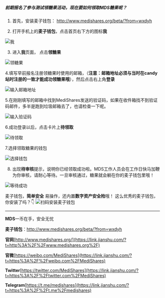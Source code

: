 ##### 前期报名了参与测试领糖果活动，现在要如何领取MDS糖果呢？


1. 首先，安装麦子钱包：
http://www.medishares.org/beta/?from=wxdyh


2. 打开手机上的**麦子钱包**，点击首页右下方的图标**我**

![我](https://upload-images.jianshu.io/upload_images/9492181-50cc0b322d5aa432.jpg?imageMogr2/auto-orient/strip%7CimageView2/2/w/1240)

3. 进入**我**页面， 点击**领糖果**

![领糖果](https://upload-images.jianshu.io/upload_images/9492181-837183e02fb5690d.jpg?imageMogr2/auto-orient/strip%7CimageView2/2/w/1240)

4.填写早前报名注册领糖果时使用的邮箱，（**注意：邮箱地址必须与当时在candy站时注册的一致才能成功领糖果哦**），然后点击右上角**登录**

![输入邮箱地址](https://upload-images.jianshu.io/upload_images/9492181-d1a840422a544f44.jpg?imageMogr2/auto-orient/strip%7CimageView2/2/w/1240)

5.在刚刚填写的邮箱中找到MediShares发送的验证码，如果在收件箱找不到验证码邮件，多半是跑到垃圾邮箱去了，也请检查一下呢。

![输入验证码](https://upload-images.jianshu.io/upload_images/9492181-e92cadfc91945998.jpg?imageMogr2/auto-orient/strip%7CimageView2/2/w/1240)

6.成功登录以后，点击卡片上**待领取**

![待领取](https://upload-images.jianshu.io/upload_images/9492181-a10989e2e99f4912.jpg?imageMogr2/auto-orient/strip%7CimageView2/2/w/1240)

7.选择领取糖果的钱包

![选择钱包](https://upload-images.jianshu.io/upload_images/9492181-96e8d0ff17d1c499.jpg?imageMogr2/auto-orient/strip%7CimageView2/2/w/1240)

8. 出现**待审核**提示，说明你已经领取成功啦。MDS工作人员会在工作日快马加鞭为你审核，请耐心等待。一旦审核通过，糖果就会躺在你的麦子钱包里哦！


![等待成功](https://upload-images.jianshu.io/upload_images/9492181-cf42d86dff47b47c.jpg?imageMogr2/auto-orient/strip%7CimageView2/2/w/1240)


麦子钱包，**简单安全** 易操作，还内置**数字资产安全险**哦！
这么优秀的麦子钱包，你安装了吗？👇
![扫码安装麦子钱包](https://upload-images.jianshu.io/upload_images/9492181-8844f4b8034a78f1.jpg?imageMogr2/auto-orient/strip%7CimageView2/2/w/1240)

---------

**MDS**一币在手，安全无忧

**麦子钱包**：http://www.medishares.org/beta/?from=wxdyh

**官网**[http://www.medishares.org/](https://link.jianshu.com/?t=http%3A%2F%2Fwww.medishares.org%2F)

**官微**[https://weibo.com/MediShares](https://link.jianshu.com/?t=https%3A%2F%2Fweibo.com%2FMediShares)

**Twitter**[https://twitter.com/MediShares](https://link.jianshu.com/?t=https%3A%2F%2Ftwitter.com%2FMediShares)

**Telegram**[https://t.me/medishares](https://link.jianshu.com/?t=https%3A%2F%2Ft.me%2Fmedishares)





